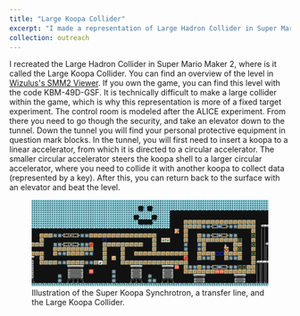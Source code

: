 ```yaml
---
title: "Large Koopa Collider"
excerpt: "I made a representation of Large Hadron Collider in Super Mario Maker 2."
collection: outreach
---
```


I recreated the Large Hadron Collider in Super Mario Maker 2, where is it called the Large Koopa Collider. You can find an overview of the level in <a href="https://smm2.wizul.us/smm2/level/KBM-49D-GSF">Wizulus's SMM2 Viewer</a>. If you own the game, you can find this level with the code KBM-49D-GSF. It is technically difficult to make a large collider within the game, which is why this representation is more of a fixed target experiment. The control room is modeled after the ALICE experiment. From there you need to go though the security, and take an elevator down to the tunnel. Down the tunnel you will find your personal protective equipment in question mark blocks. In the tunnel, you will first need to insert a koopa to a linear accelerator, from which it is directed to a circular accelerator. The smaller circular accelerator steers the koopa shell to a larger circular accelerator, where you need to collide it with another koopa to collect data (represented by a key). After this, you can return back to the surface with an elevator and beat the level.

<figure>
  <img src="/images/largeKoopaCollider.png">
  <figcaption>Illustration of the Super Koopa Synchrotron, a transfer line, and the Large Koopa Collider.</figcaption>
</figure>
